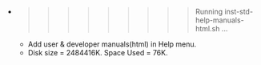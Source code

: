 * >>>>>>>>> Running inst-std-help-manuals-html.sh ...
  * Add user & developer manuals(html) in Help menu.
  * Disk size = 2484416K. Space Used = 76K.
